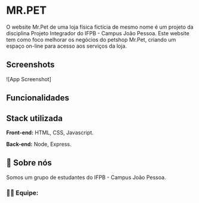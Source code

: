 # MR.PET

O website Mr.Pet de uma loja física fictícia de mesmo nome é um projeto da disciplina Projeto Integrador do IFPB - Campus João Pessoa. Este website tem como foco melhorar os negócios do petshop Mr.Pet, criando um espaço on-line para acesso aos serviços da loja.

## Screenshots

![App Screenshot]
## Funcionalidades



## Stack utilizada

**Front-end:** HTML, CSS, Javascript.

**Back-end:** Node, Express.



## 🚀 Sobre nós

Somos um grupo de estudantes do IFPB - Campus João Pessoa.

### 👨‍💻 Equipe:

